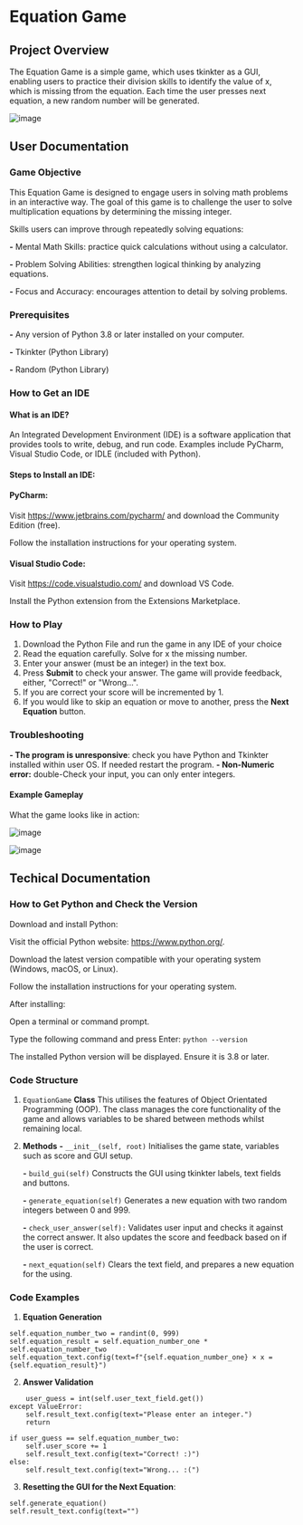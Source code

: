 # Equation Game

## Project Overview

The Equation Game is a simple game, which uses tkinkter as a GUI, enabling users to practice their division skills to identify the value of x, which is missing tfrom the equation. Each time the user presses next equation, a new random number will be generated.

![image](https://github.com/user-attachments/assets/9eca4eb8-3f99-421c-badb-738032e2b290)

## User Documentation

### Game Objective

This Equation Game is designed to engage users in solving math problems in an interactive way. The goal of this game is to challenge the user to solve multiplication equations by determining the missing integer.

Skills users can improve through repeatedly solving equations:

**-** Mental Math Skills: practice quick calculations without using a calculator.

**-** Problem Solving Abilities: strengthen logical thinking by analyzing equations.

**-** Focus and Accuracy: encourages attention to detail by solving problems.

### Prerequisites

 **-** Any version of Python 3.8 or later installed on your computer.
 
 **-** Tkinkter (Python Library)
 
 **-** Random (Python Library)

### How to Get an IDE

#### What is an IDE?
An Integrated Development Environment (IDE) is a software application that provides tools to write, debug, and run code. Examples include PyCharm, Visual Studio Code, or IDLE (included with Python).

#### Steps to Install an IDE:

#### PyCharm:

Visit https://www.jetbrains.com/pycharm/ and download the Community Edition (free).

Follow the installation instructions for your operating system.

#### Visual Studio Code:

Visit https://code.visualstudio.com/ and download VS Code.

Install the Python extension from the Extensions Marketplace.

 ### How to Play

 1. Download the Python File and run the game in any IDE of your choice
 2. Read the equation carefully. Solve for x the missing number.
 3. Enter your answer (must be an integer) in the text box.
 4. Press **Submit** to check your answer. The game will provide feedback, either, "Correct!" or "Wrong...".
 5. If you are correct your score will be incremented by 1.
 6. If you would like to skip an equation or move to another, press the **Next Equation** button.

### Troubleshooting ###

**- The program is unresponsive**: check you have Python and Tkinkter installed within user OS. If needed restart the program.
**- Non-Numeric error:** double-Check your input, you can only enter integers.

#### Example Gameplay

What the game looks like in action:

 ![image](https://github.com/user-attachments/assets/27e4ae8d-3687-427d-ada4-5b76689cff68)

![image](https://github.com/user-attachments/assets/ed755033-6c04-4f43-8dcf-b3eb6ae86174)


## Techical Documentation

### How to Get Python and Check the Version

Download and install Python:

Visit the official Python website: https://www.python.org/.

Download the latest version compatible with your operating system (Windows, macOS, or Linux).

Follow the installation instructions for your operating system. 

After installing:

Open a terminal or command prompt.

Type the following command and press Enter: ```python --version```

The installed Python version will be displayed. Ensure it is 3.8 or later.


### Code Structure

 1. ```EquationGame``` **Class**
This utilises the features of Object Orientated Programming (OOP). The class manages the core functionality of the game and allows variables to be shared between methods whilst remaining local.
 2. **Methods**
    **-** ```__init__(self, root)``` Initialises the game state, variables such as score and GUI setup.
    
    **-** ```build_gui(self)``` Constructs the GUI using tkinkter labels, text fields and buttons.
    
    **-** ```generate_equation(self)``` Generates a new equation with two random integers between 0 and 999.
    
    **-** ```check_user_answer(self):``` Validates user input and checks it against the correct answer. It also updates the score and feedback based on if the user is correct.
    
    **-** ```next_equation(self)``` Clears the text field, and prepares a new equation for the using.

### Code Examples

1. **Equation Generation**
```self.equation_number_one = randint(0, 999)
self.equation_number_two = randint(0, 999)
self.equation_result = self.equation_number_one * self.equation_number_two
self.equation_text.config(text=f"{self.equation_number_one} × x = {self.equation_result}")
```
2. **Answer Validation**
```try:
    user_guess = int(self.user_text_field.get())
except ValueError:
    self.result_text.config(text="Please enter an integer.")
    return

if user_guess == self.equation_number_two:
    self.user_score += 1
    self.result_text.config(text="Correct! :)")
else:
    self.result_text.config(text="Wrong... :(")
```

3. **Resetting the GUI for the Next Equation**:
```self.user_text_field.delete(0, tk.END)
self.generate_equation()
self.result_text.config(text="")
```
